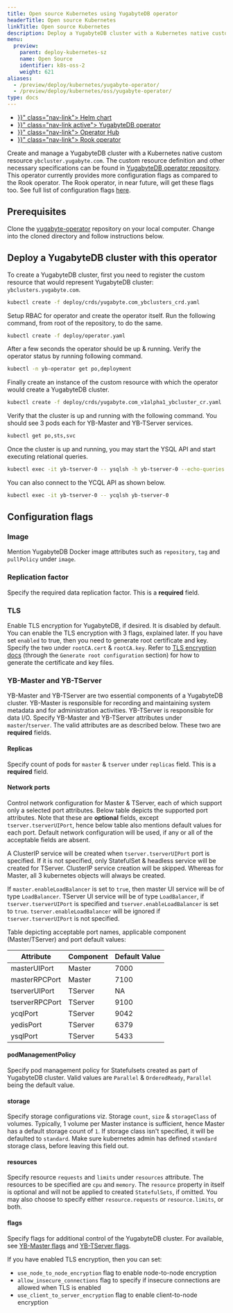```yaml
---
title: Open source Kubernetes using YugabyteDB operator
headerTitle: Open source Kubernetes
linkTitle: Open source Kubernetes
description: Deploy a YugabyteDB cluster with a Kubernetes native customer resource.
menu:
  preview:
    parent: deploy-kubernetes-sz
    name: Open Source
    identifier: k8s-oss-2
    weight: 621
aliases:
  - /preview/deploy/kubernetes/yugabyte-operator/
  - /preview/deploy/kubernetes/oss/yugabyte-operator/
type: docs
---
```



<ul class="nav nav-tabs-alt nav-tabs-yb">
  <li >
    <a href="{{< relref "./helm-chart.md" >}}" class="nav-link">
      <i class="fas fa-cubes" aria-hidden="true"></i>
      Helm chart
    </a>
  </li>
  <li >
    <a href="{{< relref "./yugabyte-operator.md" >}}" class="nav-link active">
      <i class="fas fa-cubes" aria-hidden="true"></i>
      YugabyteDB operator
    </a>
  </li>
  <li >
    <a href="{{< relref "./operator-hub.md" >}}" class="nav-link">
      <i class="fas fa-cubes" aria-hidden="true"></i>
      Operator Hub
    </a>
  </li>
  <li>
    <a href="{{< relref "./rook-operator.md" >}}" class="nav-link">
      <i class="fas fa-cubes" aria-hidden="true"></i>
      Rook operator
    </a>
  </li>
</ul>

Create and manage a YugabyteDB cluster with a Kubernetes native custom resource `ybcluster.yugabyte.com`. The custom resource definition and other necessary specifications can be found in [YugabyteDB operator repository](https://github.com/yugabyte/yugabyte-operator/). This operator currently provides more configuration flags as compared to the Rook operator. The Rook operator, in near future, will get these flags too. See full list of configuration flags [here](#configuration-flags).

## Prerequisites

Clone the [yugabyte-operator](https://github.com/yugabyte/yugabyte-operator) repository on your local computer. Change into the cloned directory and follow instructions below.

## Deploy a YugabyteDB cluster with this operator

To create a YugabyteDB cluster, first you need to register the custom resource that would represent YugabyteDB cluster: `ybclusters.yugabyte.com`.

```sh
kubectl create -f deploy/crds/yugabyte.com_ybclusters_crd.yaml
```

Setup RBAC for operator and create the operator itself. Run the following command, from root of the repository, to do the same.

```sh
kubectl create -f deploy/operator.yaml
```

After a few seconds the operator should be up & running. Verify the operator status by running following command.

```sh
kubectl -n yb-operator get po,deployment
```

Finally create an instance of the custom resource with which the operator would create a YugabyteDB cluster.

```sh
kubectl create -f deploy/crds/yugabyte.com_v1alpha1_ybcluster_cr.yaml
```

Verify that the cluster is up and running with the following command. You should see 3 pods each for YB-Master and YB-TServer services.

```sh
kubectl get po,sts,svc
```

Once the cluster is up and running, you may start the YSQL API and start executing relational queries.

```sh
kubectl exec -it yb-tserver-0 -- ysqlsh -h yb-tserver-0 --echo-queries
```

You can also connect to the YCQL API as shown below.

```sh
kubectl exec -it yb-tserver-0 -- ycqlsh yb-tserver-0
```

## Configuration flags

### Image

Mention YugabyteDB Docker image attributes such as `repository`, `tag` and `pullPolicy` under `image`.

### Replication factor

Specify the required data replication factor. This is a **required** field.

### TLS

Enable TLS encryption for YugabyteDB, if desired. It is disabled by default. You can enable the TLS encryption with 3 flags, explained later. If you have set `enabled` to true, then you need to generate root certificate and key. Specify the two under `rootCA.cert` & `rootCA.key`. Refer to  [TLS encryption docs](../../../../../secure/tls-encryption/server-certificates/) (through the `Generate root configuration` section) for how to generate the certificate and key files.

### YB-Master and YB-TServer

YB-Master and YB-TServer are two essential components of a YugabyteDB cluster. YB-Master is responsible for recording and maintaining system metadata and for administration activities. YB-TServer is responsible for data I/O.
Specify YB-Master and YB-TServer attributes under `master`/`tserver`. The valid attributes are as described below. These two are **required** fields.

#### Replicas

Specify count of pods for `master` & `tserver` under `replicas` field. This is a **required** field.

#### Network ports

Control network configuration for Master & TServer, each of which support only a selected port attributes. Below table depicts the supported port attributes.
Note that these are **optional** fields, except `tserver.tserverUIPort`, hence below table also mentions default values for each port. Default network configuration will be used, if any or all of the acceptable fields are absent.

A ClusterIP service will be created when `tserver.tserverUIPort` port is specified. If it is not specified, only StatefulSet & headless service will be created for TServer. ClusterIP service creation will be skipped. Whereas for Master, all 3 kubernetes objects will always be created.

If `master.enableLoadBalancer` is set to `true`, then master UI service will be of type `LoadBalancer`. TServer UI service will be of type `LoadBalancer`, if `tserver.tserverUIPort` is specified and `tserver.enableLoadBalancer` is set to `true`. `tserver.enableLoadBalancer` will be ignored if `tserver.tserverUIPort` is not specified.

Table depicting acceptable port names, applicable component (Master/TServer) and port default values:

| Attribute      | Component | Default Value |
| -------------- | --------- | ------------- |
| masterUIPort   | Master    | 7000          |
| masterRPCPort  | Master    | 7100          |
| tserverUIPort  | TServer   | NA            |
| tserverRPCPort | TServer   | 9100          |
| ycqlPort       | TServer   | 9042          |
| yedisPort      | TServer   | 6379          |
| ysqlPort       | TServer   | 5433          |

#### podManagementPolicy

Specify pod management policy for Statefulsets created as part of YugabyteDB cluster. Valid values are `Parallel` & `OrderedReady`, `Parallel` being the default value.

#### storage

Specify storage configurations viz. Storage `count`, `size` & `storageClass` of volumes. Typically, 1 volume per Master instance is sufficient, hence Master has a default storage count of `1`. If storage class isn't specified, it will be defaulted to `standard`. Make sure kubernetes admin has defined `standard` storage class, before leaving this field out.

#### resources

Specify resource `requests` and `limits` under `resources` attribute. The resources to be specified are `cpu` and `memory`. The `resource` property in itself is optional and will not be applied to created `StatefulSets`, if omitted. You may also choose to specify either `resource.requests` or `resource.limits`, or both.

#### flags

Specify flags for additional control of the YugabyteDB cluster. For available, see [YB-Master flags](../../../../../reference/configuration/yb-master/#flags) and [YB-TServer flags](../../../../../reference/configuration/yb-tserver/#flags).

If you have enabled TLS encryption, then you can set:

- `use_node_to_node_encryption` flag to enable node-to-node encryption
- `allow_insecure_connections` flag to specify if insecure connections are allowed when TLS is enabled
- `use_client_to_server_encryption` flag to enable client-to-node encryption

